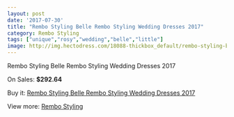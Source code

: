 ```yaml
---
layout: post
date: '2017-07-30'
title: "Rembo Styling Belle Rembo Styling Wedding Dresses 2017"
category: Rembo Styling
tags: ["unique","rosy","wedding","belle","little"]
image: http://img.hectodress.com/18088-thickbox_default/rembo-styling-belle-rembo-styling-wedding-dresses-2013.jpg
---
```

Rembo Styling Belle Rembo Styling Wedding Dresses 2017

On Sales: **$292.64**
<a href="https://www.hectodress.com/rembo-styling/8534-rembo-styling-belle-rembo-styling-wedding-dresses-2013.html"><amp-img layout="responsive" width="600" height="600" src="//img.hectodress.com/18088-thickbox_default/rembo-styling-belle-rembo-styling-wedding-dresses-2013.jpg" alt="Rembo Styling Belle Rembo Styling Wedding Dresses 2017 0" /></a>

Buy it: [Rembo Styling Belle Rembo Styling Wedding Dresses 2017](https://www.hectodress.com/rembo-styling/8534-rembo-styling-belle-rembo-styling-wedding-dresses-2013.html "Rembo Styling Belle Rembo Styling Wedding Dresses 2017")

View more: [Rembo Styling](https://www.hectodress.com/144-rembo-styling "Rembo Styling")